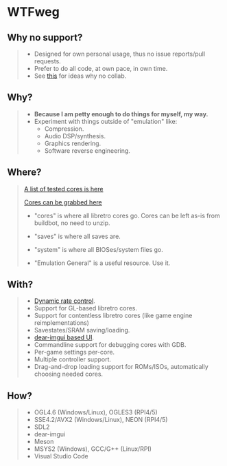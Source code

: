 # WTFweg

## Why no support?

> * Designed for own personal usage, thus no issue reports/pull requests.
> * Prefer to do all code, at own pace, in own time.
> * See [this](https://aarongiles.com/dreamm/docs/v30/#faq-opensource) for ideas why no collab.

## Why?

> * **Because I am petty enough to do things for myself, my way.**
> * Experiment with things outside of "emulation" like:
>   - Compression.
>   - Audio DSP/synthesis.
>   - Graphics rendering.
>   - Software reverse engineering.

## Where?

> [A list of tested cores is here](https://raw.githubusercontent.com/mudl0rd/WTFweg/master/cores.txt)
>
> [Cores can be grabbed here](http://buildbot.libretro.com/nightly/windows/x86_64/latest/)
> * "cores" is where all libretro cores go. Cores can be left as-is from buildbot, no need to unzip.
> * "saves" is where all saves are.
> * "system" is where all BIOSes/system files go.
> 
> * "Emulation General" is a useful resource. Use it.

## With?

> * [Dynamic rate control](https://docs.libretro.com/development/cores/dynamic-rate-control/).
> * Support for GL-based libretro cores.
> * Support for contentless libretro cores (like game engine reimplementations)
> * Savestates/SRAM saving/loading.
> * [dear-imgui based UI](https://github.com/ocornut/imgui).
> * Commandline support for debugging cores with GDB.
> * Per-game settings per-core.
> * Multiple controller support.
> * Drag-and-drop loading support for ROMs/ISOs, automatically choosing needed cores.

## How?

> * OGL4.6 (Windows/Linux), OGLES3 (RPI4/5)
> * SSE4.2/AVX2 (Windows/Linux), NEON (RPI4/5)
> * SDL2
> * dear-imgui
> * Meson
> * MSYS2 (Windows), GCC/G++ (Linux/RPI)
> * Visual Studio Code
